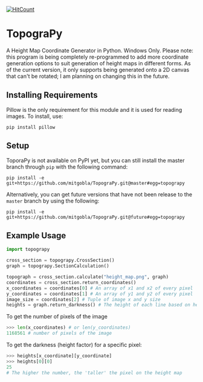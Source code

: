 [![HitCount](http://hits.dwyl.io/mitgobla/TopograPy.svg)](http://hits.dwyl.io/mitgobla/TopograPy)
# TopograPy
A Height Map Coordinate Generator in Python.
Windows Only.
Please note: this program is being completely re-programmed to add more coordinate generation options to suit generation of height maps in different forms. As of the current version, it only supports being generated onto a 2D canvas that can't be rotated; I am planning on changing this in the future.
## Installing Requirements
Pillow is the only requirement for this module and it is used for reading images. To install, use: 
```
pip install pillow
```
## Setup
ToporaPy is not available on PyPI yet, but you can still install the master branch through `pip` with the following command:
```
pip install -e git+https://github.com/mitgobla/TopograPy.git@master#egg=topograpy
```
Alternatively, you can get future versions that have not been release to the `master` branch by using the following:
```
pip install -e git+https://github.com/mitgobla/TopograPy.git@future#egg=topograpy
```
## Example Usage
```python
import topograpy

cross_section = topograpy.CrossSection()
graph = topograpy.SectionCalculation()

topograph = cross_section.calculate("height_map.png", graph)
coordinates = cross_section.return_coordinates()
x_coordinates = coordinates[0] # An array of x1 and x2 of every pixel
y_coordinates = coordinates[1] # An array of y1 and y2 of every pixel
image_size = coordinates[2] # Tuple of image x and y size
heights = graph.return_darkness() # The height of each line based on height % of image
```

To get the number of pixels of the image
```python
>>> len(x_coordinates) # or len(y_coordinates)
1168561 # number of pixels of the image
```

To get the darkness (height factor) for a specific pixel:
```python
>>> heights[x_coordinate][y_coordinate]
>>> heights[0][0]
25
# The higher the number, the 'taller' the pixel on the height map
```
